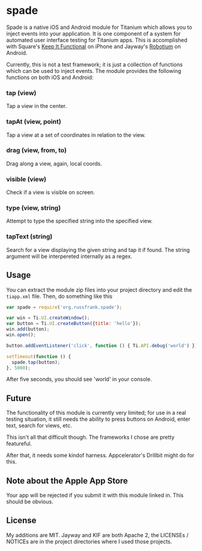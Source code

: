 # spade

Spade is a native iOS and Android module for Titanium which allows you to
inject events into your application.  It is one component of a system for
automated user interface testing for Titanium apps.  This is accomplished with
Square's [Keep It Functional](https://github.com/square/KIF) on iPhone and
Jayway's [Robotium](https://github.com/jayway/robotium) on Android.

Currently, this is not a test framework; it is just a collection of functions
which can be used to inject events.  The module provides the following functions
on both iOS and Android:

### tap (view)

Tap a view in the center.

### tapAt (view, point)

Tap a view at a set of coordinates in relation to the view.

### drag (view, from, to)

Drag along a view, again, local coords.

### visible (view)

Check if a view is visible on screen.

### type (view, string)

Attempt to type the specified string into the specified view.

### tapText (string)

Search for a view displaying the given string and tap it if found. The string
argument will be interpereted internally as a regex.

## Usage

You can extract the module zip files into your project directory and edit
the `tiapp.xml` file. Then, do something like this

```javascript
var spade = require('org.russfrank.spade');

var win = Ti.UI.createWindow();
var button = Ti.UI.createButton({title: 'hello'});
win.add(button);
win.open();

button.addEventListener('click', function () { Ti.API.debug('world') });

setTimeout(function () {
  spade.tap(button);
}, 5000);
```

After five seconds, you should see 'world' in your console.

## Future

The functionality of this module is currently very limited; for use in a real
testing situation, it still needs the ability to press buttons on Android,
enter text, search for views, etc.

This isn't all that difficult though.  The frameworks I chose are pretty
featureful.

After that, it needs some kindof harness. Appcelerator's Drillbit might do for
this.

## Note about the Apple App Store

Your app will be rejected if you submit it with this module linked in.  This
should be obvious.

## License

My additions are MIT. 
Jayway and KIF are both Apache 2, the LICENSEs / NOTICEs are in the 
project directories where I used those projects.
